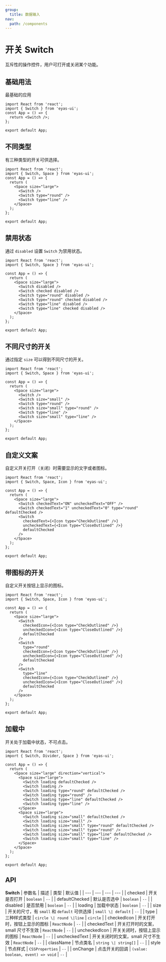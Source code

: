 ```yaml
---
group:
  title: 数据输入
nav:
  path: /components
---
```


# 开关 Switch

互斥性的操作控件，用户可打开或关闭某个功能。

## 基础用法

最基础的应用

```tsx
import React from 'react';
import { Switch } from 'eyas-ui';
const App = () => {
  return <Switch />;
};

export default App;
```

## 不同类型

有三种类型的开关可供选择。

```tsx
import React from 'react';
import { Switch, Space } from 'eyas-ui';
const App = () => {
  return (
    <Space size="large">
      <Switch />
      <Switch type="round" />
      <Switch type="line" />
    </Space>
  );
};

export default App;
```

## 禁用状态

通过 `disabled` 设置 `Switch` 为禁用状态。

```tsx
import React from 'react';
import { Switch, Space } from 'eyas-ui';

const App = () => {
  return (
    <Space size="large">
      <Switch disabled />
      <Switch checked disabled />
      <Switch type="round" disabled />
      <Switch type="round" checked disabled />
      <Switch type="line" disabled />
      <Switch type="line" checked disabled />
    </Space>
  );
};

export default App;
```

## 不同尺寸的开关

通过指定 `size` 可以得到不同尺寸的开关。

```tsx
import React from 'react';
import { Switch, Space } from 'eyas-ui';

const App = () => {
  return (
    <Space size="large">
      <Switch />
      <Switch size="small" />
      <Switch type="round" />
      <Switch size="small" type="round" />
      <Switch type="line" />
      <Switch size="small" type="line" />
    </Space>
  );
};

export default App;
```

## 自定义文案

自定义开关打开（关闭）时需要显示的文字或者图标。

```tsx
import React from 'react';
import { Switch, Space, Icon } from 'eyas-ui';

const App = () => {
  return (
    <Space size="large">
      <Switch checkedText="ON" uncheckedText="OFF" />
      <Switch checkedText="1" uncheckedText="0" type="round" defaultChecked />
      <Switch
        checkedText={<Icon type="CheckOutlined" />}
        uncheckedText={<Icon type="CloseOutlined" />}
        defaultChecked
      />
    </Space>
  );
};

export default App;
```

## 带图标的开关

自定义开关按钮上显示的图标。

```tsx
import React from 'react';
import { Switch, Space, Icon } from 'eyas-ui';

const App = () => {
  return (
    <Space size="large">
      <Switch
        checkedIcon={<Icon type="CheckOutlined" />}
        uncheckedIcon={<Icon type="CloseOutlined" />}
        defaultChecked
      />
      <Switch
        type="round"
        checkedIcon={<Icon type="CheckOutlined" />}
        uncheckedIcon={<Icon type="CloseOutlined" />}
        defaultChecked
      />
      <Switch
        type="line"
        checkedIcon={<Icon type="CheckOutlined" />}
        uncheckedIcon={<Icon type="CloseOutlined" />}
        defaultChecked
      />
    </Space>
  );
};

export default App;
```

## 加载中

开关处于加载中状态，不可点击。

```tsx
import React from 'react';
import { Switch, Divider, Space } from 'eyas-ui';

const App = () => {
  return (
    <Space size="large" direction="vertical">
      <Space size="large">
        <Switch loading defaultChecked />
        <Switch loading />
        <Switch loading type="round" defaultChecked />
        <Switch loading type="round" />
        <Switch loading type="line" defaultChecked />
        <Switch loading type="line" />
      </Space>
      <Space size="large">
        <Switch loading size="small" defaultChecked />
        <Switch loading size="small" />
        <Switch loading size="small" type="round" defaultChecked />
        <Switch loading size="small" type="round" />
        <Switch loading size="small" type="line" defaultChecked />
        <Switch loading size="small" type="line" />
      </Space>
    </Space>
  );
};

export default App;
```

## API

**Switch** | 参数名 | 描述 | 类型 | 默认值 | | --- | --- | --- | --- | | checked | 开关是否打开 | `boolean` | `--` | | defaultChecked | 默认是否选中 | `boolean` | `--` | | disabled | 是否禁用 | `boolean` | `--` | | loading | 加载中状态 | `boolean` | `--` | | size | 开关的尺寸，有 `small` 和 `default` 可供选择 | `small \| default` | `--` | | type | 三种样式类型 | `circle \| round \|line` | `circle` | | checkedIcon | 开关打开时，按钮上显示的图标 | `ReactNode` | `--` | | checkedText | 开关打开时的文案，small 尺寸不生效 | `ReactNode` | `--` | | uncheckedIcon | 开关关闭时，按钮上显示的图标 | `ReactNode` | `--` | | uncheckedText | 开关关闭时的文案，small 尺寸不生效 | `ReactNode` | `--` | | className | 节点类名 | `string \| string[]` | `--` | | style | 节点样式 | `CSSProperties` | `--` | | onChange | 点击开关的回调 | `(value: boolean, event) => void` | `--` |
